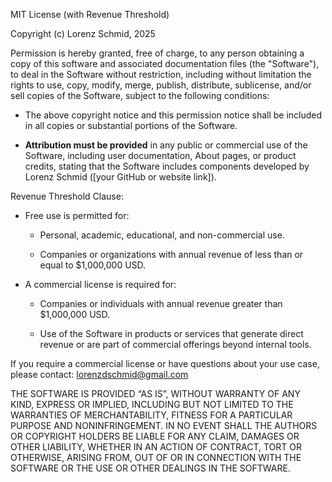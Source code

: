 MIT License (with Revenue Threshold)

Copyright (c) Lorenz Schmid, 2025

Permission is hereby granted, free of charge, to any person obtaining a copy of this software and associated documentation files (the "Software"), to deal in the Software without restriction, including without limitation the rights to use, copy, modify, merge, publish, distribute, sublicense, and/or sell copies of the Software, subject to the following conditions:

- The above copyright notice and this permission notice shall be included in all copies or substantial portions of the Software.

- **Attribution must be provided** in any public or commercial use of the Software, including user documentation, About pages, or product credits, stating that the Software includes components developed by Lorenz Schmid ([your GitHub or website link]).

Revenue Threshold Clause:

- Free use is permitted for:

    - Personal, academic, educational, and non-commercial use.

    - Companies or organizations with annual revenue of less than or equal to $1,000,000 USD.

- A commercial license is required for:

    - Companies or individuals with annual revenue greater than $1,000,000 USD.

    - Use of the Software in products or services that generate direct revenue or are part of commercial offerings beyond internal tools.

If you require a commercial license or have questions about your use case, please contact: lorenzdschmid@gmail.com

THE SOFTWARE IS PROVIDED “AS IS”, WITHOUT WARRANTY OF ANY KIND, EXPRESS OR IMPLIED, INCLUDING BUT NOT LIMITED TO THE WARRANTIES OF MERCHANTABILITY, FITNESS FOR A PARTICULAR PURPOSE AND NONINFRINGEMENT. IN NO EVENT SHALL THE AUTHORS OR COPYRIGHT HOLDERS BE LIABLE FOR ANY CLAIM, DAMAGES OR OTHER LIABILITY, WHETHER IN AN ACTION OF CONTRACT, TORT OR OTHERWISE, ARISING FROM, OUT OF OR IN CONNECTION WITH THE SOFTWARE OR THE USE OR OTHER DEALINGS IN THE SOFTWARE.
